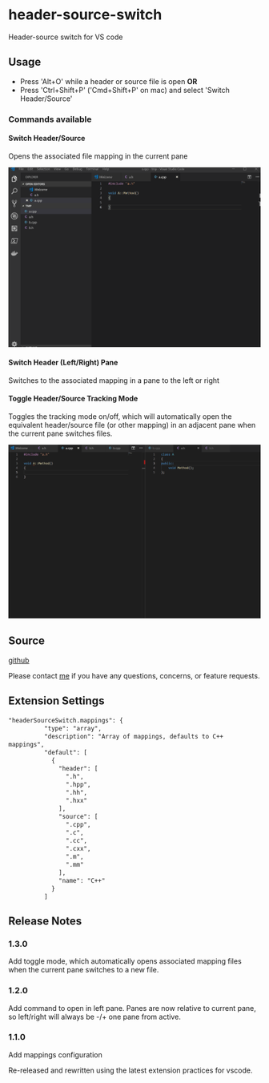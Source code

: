 # header-source-switch
Header-source switch for VS code

## Usage

* Press 'Alt+O' while a header or source file is open
**OR**
* Press 'Ctrl+Shift+P' ('Cmd+Shift+P' on mac) and select 'Switch Header/Source'

### Commands available 

#### Switch Header/Source

Opens the associated file mapping in the current pane

![Example of switch working](gifs/switch_example.gif?raw=true "Switch Example")

#### Switch Header (Left/Right) Pane

Switches to the associated mapping in a pane to the left or right

#### Toggle Header/Source Tracking Mode 

Toggles the tracking mode on/off, which will automatically open the equivalent header/source file (or other mapping) in an adjacent pane when the current pane switches files.

![Example of tracking mode working](gifs/tracker_example.gif?raw=true "Tracking Mode Example")

## Source

[github](https://github.com/ryzngard/header-source-switch)

Please contact [me](mailto:ryzngard@live.com) if you have any questions, concerns, or feature requests.

## Extension Settings

```
"headerSourceSwitch.mappings": {
          "type": "array",
          "description": "Array of mappings, defaults to C++ mappings",
          "default": [
            {
              "header": [
                ".h",
                ".hpp",
                ".hh",
                ".hxx"
              ],
              "source": [
                ".cpp",
                ".c",
                ".cc",
                ".cxx",
                ".m",
                ".mm"
              ],
              "name": "C++"
            }
          ]
```

## Release Notes

### 1.3.0

Add toggle mode, which automatically opens associated mapping files when the current pane switches to a new file. 

### 1.2.0

Add command to open in left pane. Panes are now relative to current pane, so left/right will always be -/+ one pane from active.

### 1.1.0

Add mappings configuration

Re-released and rewritten using the latest extension practices for vscode.

